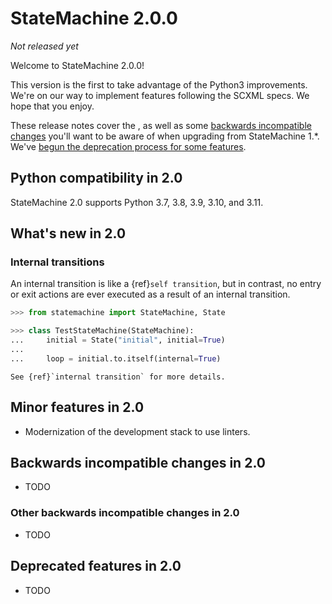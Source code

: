 # StateMachine 2.0.0

*Not released yet*

Welcome to StateMachine 2.0.0!

This version is the first to take advantage of the Python3 improvements. We're on our way
to implement features following the SCXML specs. We hope that
you enjoy.

These release notes cover the [](#whats-new-in-20), as well as
some [backwards incompatible changes](#backwards-incompatible-changes-in-20) you'll
want to be aware of when upgrading from StateMachine 1.*. We've
[begun the deprecation process for some features](#deprecated-features-in-20).


## Python compatibility in 2.0

StateMachine 2.0 supports Python 3.7, 3.8, 3.9, 3.10, and 3.11.


## What's new in 2.0


### Internal transitions

An internal transition is like a {ref}`self transition`, but in contrast, no entry or exit actions
are ever executed as a result of an internal transition.

```py
>>> from statemachine import StateMachine, State

>>> class TestStateMachine(StateMachine):
...     initial = State("initial", initial=True)
...
...     loop = initial.to.itself(internal=True)

```

```{seealso}
See {ref}`internal transition` for more details.
```


## Minor features in 2.0

- Modernization of the development stack to use linters.


## Backwards incompatible changes in 2.0

- TODO

### Other backwards incompatible changes in 2.0

- TODO

## Deprecated features in 2.0

- TODO
